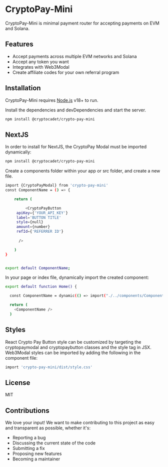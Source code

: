 # CryptoPay-Mini


CryptoPay-Mini is minimal payment router for accepting payments on EVM and Solana.


## Features

- Accept payments across multiple EVM networks and Solana
- Accept any token you want
- Integrates with Web3Modal
- Create affiliate codes for your own referral program

## Installation

CryptoPay-Mini requires [Node.js](https://nodejs.org/) v18+ to run.

Install the dependencies and devDependencies and start the server.

```sh
npm install @cryptocadet/crypto-pay-mini 
```

## NextJS

In order to install for NextJS, the CryptoPay Modal must be imported dynamically:

```sh
npm install @cryptocadet/crypto-pay-mini 
```

Create a components folder within your app or src folder, and create a new file.

```sh
import {CryptoPayModal} from 'crypto-pay-mini'
const ComponentName = () => {

    return (

         <CryptoPayButton
     apiKey={'YOUR_API_KEY'}
     label='BUTTON TITLE'
     style={null}
     amount={number}
     refId={'REFERRER ID'}
     
      /> 

    )
}


export default ComponentName;
```



In your page or index file, dynamically import the created component:

```sh
export default function Home() {

  const ComponentName = dynamic(() => import("./../components/ComponentName"), { ssr: false });

  return (
    <ComponentName />
  )
```

## Styles

React Crypto Pay Button style can be customized by targeting the cryptopaymodal and cryptopaybutton classes and the style tag in JSX. Web3Modal styles can be imported by adding the following in the component file:

```sh
import 'crypto-pay-mini/dist/style.css'
```


## License 

MIT

## Contributions

We love your input! We want to make contributing to this project as easy and transparent as possible, whether it's:

- Reporting a bug
- Discussing the current state of the code
- Submitting a fix
- Proposing new features
- Becoming a maintainer



